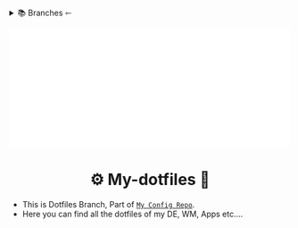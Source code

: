 <details>
  <summary>📚 Branches ⇽</summary>

- [🏠 Home][1]
- [💻 dotfiles][2]*
- [🌐 Website][3]
<!-- - **🗜 Home Server  -** [HERE][2] -->
</details>


![Welcome][wcm]

<h1 align="center">⚙️ My-dotfiles 🔧 </h1>

- This is Dotfiles Branch, Part of [`My Config Repo`][1].
- Here you can find all the dotfiles of my DE, WM, Apps etc....



<!-- ________________LINKS_____________________ -->


[wcm]:https://raw.githubusercontent.com/soymadip/Dotfiles/Website/Assets/welcome.gif
[1]:https://github.com/soymadip/Dotfiles/
[2]:#%EF%B8%8F-my-dotfiles--
[3]:https://github.com/soymadip/Dotfiles/tree/Website
[4]:https://github.com/soymadip/Dotfiles/tree/Home-server